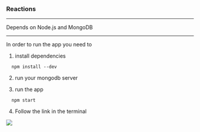 ### Reactions

---

Depends on Node.js and MongoDB

---

In order to run the app you need to 

1) install dependencies

```
  npm install --dev
```

2) run your mongodb server

3) run the app

```
  npm start
```

4) Follow the link in the terminal

![](http://i.imgur.com/MFdizM7.png)
